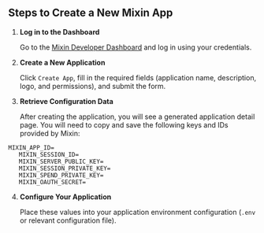 ## Steps to Create a New Mixin App

1. **Log in to the Dashboard**

   Go to the [Mixin Developer Dashboard](https://developers.mixin.one/dashboard) and log in using your credentials.

2. **Create a New Application**

   Click `Create App`, fill in the required fields (application name, description, logo, and permissions), and submit the form.

3. **Retrieve Configuration Data**

   After creating the application, you will see a generated application detail page. You will need to copy and save the following keys and IDs provided by Mixin:

```
MIXIN_APP_ID=
   MIXIN_SESSION_ID=
   MIXIN_SERVER_PUBLIC_KEY=
   MIXIN_SESSION_PRIVATE_KEY=
   MIXIN_SPEND_PRIVATE_KEY=
   MIXIN_OAUTH_SECRET=
```

4. **Configure Your Application**

   Place these values into your application environment configuration (`.env` or relevant configuration file).
